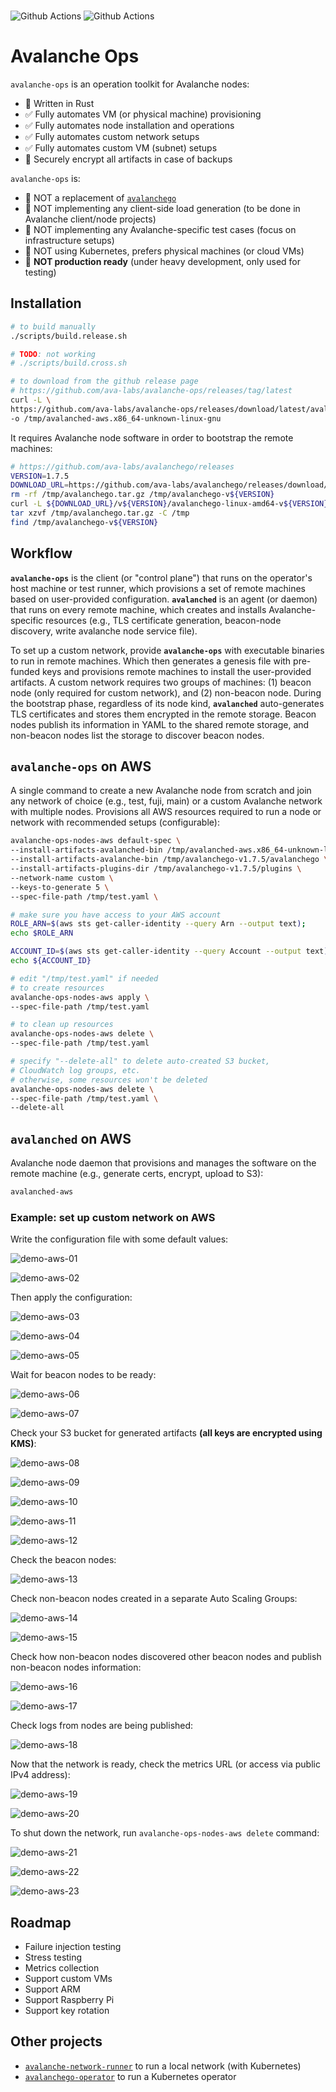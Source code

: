 
<br>

![Github Actions](https://github.com/gyuho/avalanche-ops/actions/workflows/tests-release-latest.yml/badge.svg) ![Github Actions](https://github.com/gyuho/avalanche-ops/actions/workflows/static-analysis.yml/badge.svg)

# Avalanche Ops

`avalanche-ops` is an operation toolkit for Avalanche nodes:
- 🦀 Written in Rust
- ✅ Fully automates VM (or physical machine) provisioning
- ✅ Fully automates node installation and operations
- ✅ Fully automates custom network setups
- ✅ Fully automates custom VM (subnet) setups
- 📨 Securely encrypt all artifacts in case of backups

`avalanche-ops` is:
- 🚫 NOT a replacement of [`avalanchego`](https://github.com/ava-labs/avalanchego)
- 🚫 NOT implementing any client-side load generation (to be done in Avalanche client/node projects)
- 🚫 NOT implementing any Avalanche-specific test cases (focus on infrastructure setups)
- 🚫 NOT using Kubernetes, prefers physical machines (or cloud VMs)
- 🚫 **NOT production ready** (under heavy development, only used for testing)

## Installation

```bash
# to build manually
./scripts/build.release.sh

# TODO: not working
# ./scripts/build.cross.sh
```

```bash
# to download from the github release page
# https://github.com/ava-labs/avalanche-ops/releases/tag/latest
curl -L \
https://github.com/ava-labs/avalanche-ops/releases/download/latest/avalanched-aws.x86_64-unknown-linux-gnu \
-o /tmp/avalanched-aws.x86_64-unknown-linux-gnu
```

It requires Avalanche node software in order to bootstrap the remote machines:

```bash
# https://github.com/ava-labs/avalanchego/releases
VERSION=1.7.5
DOWNLOAD_URL=https://github.com/ava-labs/avalanchego/releases/download/
rm -rf /tmp/avalanchego.tar.gz /tmp/avalanchego-v${VERSION}
curl -L ${DOWNLOAD_URL}/v${VERSION}/avalanchego-linux-amd64-v${VERSION}.tar.gz -o /tmp/avalanchego.tar.gz
tar xzvf /tmp/avalanchego.tar.gz -C /tmp
find /tmp/avalanchego-v${VERSION}
```

## Workflow

**`avalanche-ops`** is the client (or "control plane") that runs on the operator's host machine or test runner, which provisions a set of remote machines based on user-provided configuration. **`avalanched`** is an agent (or daemon) that runs on every remote machine, which creates and installs Avalanche-specific resources (e.g., TLS certificate generation, beacon-node discovery, write avalanche node service file).

To set up a custom network, provide **`avalanche-ops`** with executable binaries to run in remote machines. Which then generates a genesis file with pre-funded keys and provisions remote machines to install the user-provided artifacts. A custom network requires two groups of machines: (1) beacon node (only required for custom network), and (2) non-beacon node. During the bootstrap phase, regardless of its node kind, **`avalanched`** auto-generates TLS certificates and stores them encrypted in the remote storage. Beacon nodes publish its information in YAML to the shared remote storage, and non-beacon nodes list the storage to discover beacon nodes.

## `avalanche-ops` on AWS

A single command to create a new Avalanche node from scratch and join any network of choice (e.g., test, fuji, main) or a custom Avalanche network with multiple nodes. Provisions all AWS resources required to run a node or network with recommended setups (configurable):

```bash
avalanche-ops-nodes-aws default-spec \
--install-artifacts-avalanched-bin /tmp/avalanched-aws.x86_64-unknown-linux-gnu \
--install-artifacts-avalanche-bin /tmp/avalanchego-v1.7.5/avalanchego \
--install-artifacts-plugins-dir /tmp/avalanchego-v1.7.5/plugins \
--network-name custom \
--keys-to-generate 5 \
--spec-file-path /tmp/test.yaml \
```

```bash
# make sure you have access to your AWS account
ROLE_ARN=$(aws sts get-caller-identity --query Arn --output text);
echo $ROLE_ARN

ACCOUNT_ID=$(aws sts get-caller-identity --query Account --output text);
echo ${ACCOUNT_ID}
```

```bash
# edit "/tmp/test.yaml" if needed
# to create resources
avalanche-ops-nodes-aws apply \
--spec-file-path /tmp/test.yaml
```

```bash
# to clean up resources
avalanche-ops-nodes-aws delete \
--spec-file-path /tmp/test.yaml

# specify "--delete-all" to delete auto-created S3 bucket,
# CloudWatch log groups, etc.
# otherwise, some resources won't be deleted
avalanche-ops-nodes-aws delete \
--spec-file-path /tmp/test.yaml \
--delete-all
```

## `avalanched` on AWS

Avalanche node daemon that provisions and manages the software on the remote machine (e.g., generate certs, encrypt, upload to S3):

```bash
avalanched-aws
```

### Example: set up custom network on AWS

Write the configuration file with some default values:

![demo-aws-01](./img/demo-aws-01.png)

![demo-aws-02](./img/demo-aws-02.png)

Then apply the configuration:

![demo-aws-03](./img/demo-aws-03.png)

![demo-aws-04](./img/demo-aws-04.png)

![demo-aws-05](./img/demo-aws-05.png)

Wait for beacon nodes to be ready:

![demo-aws-06](./img/demo-aws-06.png)

![demo-aws-07](./img/demo-aws-07.png)

Check your S3 bucket for generated artifacts **(all keys are encrypted using KMS)**:

![demo-aws-08](./img/demo-aws-08.png)

![demo-aws-09](./img/demo-aws-09.png)

![demo-aws-10](./img/demo-aws-10.png)

![demo-aws-11](./img/demo-aws-11.png)

![demo-aws-12](./img/demo-aws-12.png)

Check the beacon nodes:

![demo-aws-13](./img/demo-aws-13.png)

Check non-beacon nodes created in a separate Auto Scaling Groups:

![demo-aws-14](./img/demo-aws-14.png)

![demo-aws-15](./img/demo-aws-15.png)

Check how non-beacon nodes discovered other beacon nodes and publish non-beacon nodes information:

![demo-aws-16](./img/demo-aws-16.png)

![demo-aws-17](./img/demo-aws-17.png)

Check logs from nodes are being published:

![demo-aws-18](./img/demo-aws-18.png)

Now that the network is ready, check the metrics URL (or access via public IPv4 address):

![demo-aws-19](./img/demo-aws-19.png)

![demo-aws-20](./img/demo-aws-20.png)

To shut down the network, run `avalanche-ops-nodes-aws delete` command:

![demo-aws-21](./img/demo-aws-21.png)

![demo-aws-22](./img/demo-aws-22.png)

![demo-aws-23](./img/demo-aws-23.png)

## Roadmap

- Failure injection testing
- Stress testing
- Metrics collection
- Support custom VMs
- Support ARM
- Support Raspberry Pi
- Support key rotation

## Other projects

- [`avalanche-network-runner`](https://github.com/ava-labs/avalanche-network-runner) to run a local network (with Kubernetes)
- [`avalanchego-operator`](https://github.com/ava-labs/avalanchego-operator) to run a Kubernetes operator
